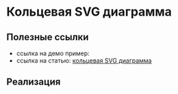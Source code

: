 # Кольцевая SVG диаграмма

## Полезные ссылки
* ссылка на демо пример:
* ссылка на статью:  [кольцевая SVG диаграмма](https://medium.com/@heyoka/scratch-made-svg-donut-pie-charts-in-html5-2c587e935d72)


## Реализация  
